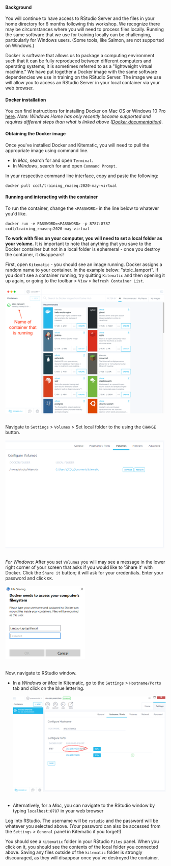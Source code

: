 #### Background

You will continue to have access to RStudio Server and the files in your home directory for 6 months following this workshop. 
We recognize there may be circumstances where you will need to process files locally.
Running the same software that we use for training locally can be challenging, particularly for Windows users. 
(Some tools, like Salmon, are not supported on Windows.)

Docker is software that allows us to package a computing environment such that it can be fully reproduced between different computers and operating systems; it is sometimes referred to as a "lightweight virtual machine."
We have put together a Docker image with the same software dependencies we use in training on the RStudio Server.
The image we use will allow you to access an RStudio Server in your local container via your web browser.

#### Docker installation 

You can find instructions for installing Docker on Mac OS or Windows 10 Pro [here](https://github.com/AlexsLemonade/training-modules/tree/2020-may/docker-install#installing-docker). 
_Note: Windows Home has only recently become supported and requires different steps than what is linked above ([Docker documentation](https://docs.docker.com/docker-for-windows/install-windows-home/))._

#### Obtaining the Docker image

Once you've installed Docker and Kitematic, you will need to pull the appropriate image using command line.

- In *Mac*, search for and open `Terminal`.
- In *Windows*, search for and open `Command Prompt`.

In your respective command line interface, copy and paste the following:
  
```
docker pull ccdl/training_rnaseq:2020-may-virtual
```

#### Running and interacting with the container

To run the container, change the `<PASSWORD>` in the line below to whatever you'd like.

```
docker run -e PASSWORD=<PASSWORD> -p 8787:8787 ccdl/training_rnaseq:2020-may-virtual
```

**To work with files on your computer, you will need to set a local folder as your volume.**
It is important to note that anything that you save to the Docker container but not in a local folder is ephemeral - once you destroy the container, it disappears!

First, open `Kitematic` - you should see an image running. Docker assigns a random name to your container. In the example below: "stoic_lamport".
If you don't see a container running, try quitting `Kitematic` and then opening it up again, or going to the toolbar > `View` > `Refresh Container List`.
<br><br>
<img src = https://github.com/AlexsLemonade/RNA-Seq-Exercises/raw/719ef55f4181e8c389dcb472a6e217075d5ae9a7/screenshots/container_running.png width = 500> <br><br>

Navigate to  `Settings` > `Volumes` > Set local folder to the using the `CHANGE` button.<br><br>
<img src = https://github.com/AlexsLemonade/RNA-Seq-Exercises/raw/719ef55f4181e8c389dcb472a6e217075d5ae9a7/screenshots/all-02-volume.png width = 500><br><br>

*For Windows*: After you set `Volumes` you will may see a message in the lower right corner of your screen that asks if you would like to 'Share it' with Docker.
Click the `Share it` button; it will ask for your credentials. Enter your password and click `OK`.
<br><br>
<img src = https://github.com/AlexsLemonade/RNA-Seq-Exercises/raw/719ef55f4181e8c389dcb472a6e217075d5ae9a7/screenshots/docker_permission_windows.png width = 250> <br><br>

Now, navigate to RStudio window.

  - In a *Windows* or *Mac* in Kitematic, go to the `Settings` > `Hostname/Ports` tab and click on the blue lettering. 
<br><br> <img src = https://github.com/AlexsLemonade/RNA-Seq-Exercises/raw/719ef55f4181e8c389dcb472a6e217075d5ae9a7/screenshots/all-01-network.png width = 500> <br><br>

  - Alternatively, for a *Mac*, you can navigate to the RStudio window by typing `localhost:8787` in your web browser

Log into RStudio. The username will be `rstudio` and the password will be whatever you selected above. 
(Your password can also be accessed from the `Settings` > `General` panel in Kitematic if you forget!)

You should see a `kitematic` folder in your RStudio `Files` panel.
When you click on it, you should see the contents of the local folder you connected above.
Saving any files outside of the `kitematic` folder is strongly discouraged, as they will disappear once you've destroyed the container.

